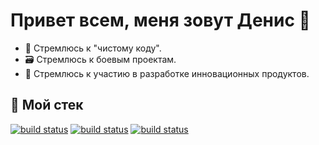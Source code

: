 # Привет всем, меня зовут Денис 👋
* 📝 Стремлюсь к "чистому коду".
* 🗃️ Стремлюсь к боевым проектам.
* 🚀 Стремлюсь к участию в разработке инновационных продуктов.

## 🧰 Мой стек
[![build status](https://img.shields.io/badge/HTML5-E34F26?style=for-the-badge&logo=html5&logoColor=white)](https://html5book.ru/html-html5/)
[![build status](https://img.shields.io/badge/CSS3-1572B6?style=for-the-badge&logo=css3&logoColor=white)](https://html5book.ru/css-css3/)
[![build status](https://img.shields.io/badge/GIT-E44C30?style=for-the-badge&logo=git&logoColor=white)](https://learngitbranching.js.org/?locale=ru)

<!--
**DenisKolokolchikov/DenisKolokolchikov** is a ✨ _special_ ✨ repository because its `README.md` (this file) appears on your GitHub profile.

Here are some ideas to get you started:

- 🔭 I’m currently working on ...
- 🌱 I’m currently learning ...
- 👯 I’m looking to collaborate on ...
- 🤔 I’m looking for help with ...
- 💬 Ask me about ...
- 📫 How to reach me: ...
- 😄 Pronouns: ...
- ⚡ Fun fact: ...
-->
